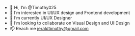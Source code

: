 - 👋 Hi, I’m @Timothy025
- 👀 I’m interested in UI/UX design and Frontend development 
- 🌱 I’m currently UI/UX Designer
- 💞️ I’m looking to collaborate on Visual Design and UI Design
- 📫 Reach me jeraldtimothy@gmail.com

<!---
Timothy025/Timothy025 is a ✨ special ✨ repository because its `README.md` (this file) appears on your GitHub profile.
You can click the Preview link to take a look at your changes.
--->
